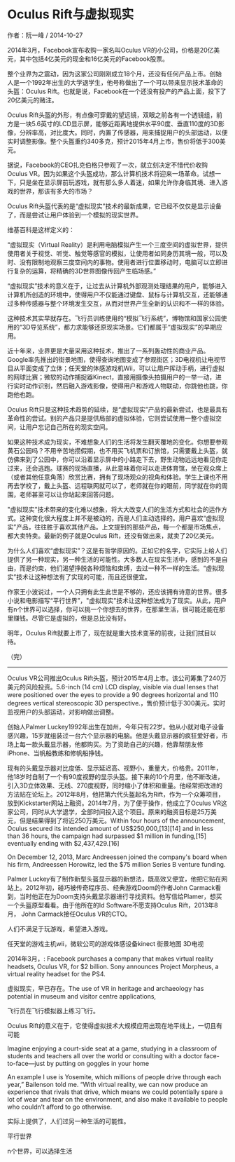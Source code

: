 # Oculus Rift与虚拟现实

作者：阮一峰 / 2014-10-27

2014年3月，Facebook宣布收购一家名叫Oculus VR的小公司，价格是20亿美元，其中包括4亿美元的现金和16亿美元的Facebook股票。

整个业界为之震动，因为这家公司刚刚成立18个月，还没有任何产品上市。创始人是一个1992年出生的大学退学生，他号称做出了一个可以带来显示技术革命的头盔：Oculus Rift。也就是说，Facebook在一个还没有投产的产品上面，投下了20亿美元的赌注。

Oculus Rift头盔的外形，有点像可穿戴的望远镜，双眼之前各有一个透镜组，前方是一块5.6英寸的LCD显示屏，能够近距离地提供水平90度、垂直110度的3D影像，分辨率高，对比度大。同时，内置了传感器，用来捕捉用户的头部运动，以便实时调整影像。整个头盔重约340多克，预计2015年4月上市，售价将低于300美元。

据说，Facebook的CEO扎克伯格只参观了一次，就立刻决定不惜代价收购Oculus VR。因为如果这个头盔成功，那么计算机技术将迎来一场革命。试想一下，只是坐在显示屏前玩游戏，就有那么多人着迷，如果允许你身临其境、进入游戏的世界，那该有多大的市场？

Oculus Rift头盔代表的是“虚拟现实”技术的最新成果，它已经不仅仅是显示设备了，而是尝试让用户体验到一个模拟的现实世界。

维基百科是这样定义的：

“虚拟现实（Virtual Reality）是利用电脑模拟产生一个三度空间的虚拟世界，提供使用者关于视觉、听觉、触觉等感官的模拟，让使用者如同身历其境一般，可以及时、没有限制地观察三度空间内的事物。使用者进行位置移动时，电脑可以立即进行复杂的运算，将精确的3D世界图像传回产生临场感。”

“虚拟现实”技术的意义在于，让过去从计算机外部观测处理结果的用户，能够进入计算机所创造的环境中，使得用户不仅能通过键盘、鼠标与计算机交互，还能够通过多种传感器与整个环境发生交互，从而对世界产生全新的认识和不一样的体验。

这种技术其实早就存在。飞行员训练使用的“模拟飞行系统”，博物馆和国家公园使用的“3D导览系统”，都力求能够还原现实场景。它们都属于“虚拟现实”的早期应用。

近十年来，业界更是大量采用这种技术，推出了一系列轰动性的商业产品。Google率先推出的街景地图，使得查询地图变成了参观街区；3D电视机让电视节目从平面变成了立体；任天堂的体感游戏机Wii，可以让用户挥动手柄，进行虚拟的网球比赛；微软的动作捕捉器Kinect，直接用摄像头拍摄用户的一举一动，进行实时动作识别，然后融入游戏影像，使得用户和游戏人物联动，你跳他也跳，你跑他也跑。

Oculus Rift只是这种技术趋势的延续，是“虚拟现实”产品的最新尝试，也是最具有革命性的尝试。别的产品只是提供局部的虚拟体验，它则尝试使用一整个虚拟空间，让用户忘记自己所在的现实空间。

如果这种技术成为现实，不难想象人们的生活将发生翻天覆地的变化。你想要参观黄石公园吗？不用辛苦地攒假期，也不用买飞机票和订旅馆，只需要戴上头盔，就仿佛来到了公园中，你可以沿着显示屏中的小路走下去，野生动物远远地看见你走过来，还会逃跑。球赛的现场直播，从此意味着你可以走进体育馆，坐在观众席上（或者其他任意角落）欣赏比赛，拥有了现场观众的视角和体验。学生上课也不用再去学校了，戴上头盔、远程联网就可以了，老师就在你的眼前，同学就在你的周围，老师甚至可以让你站起来回答问题。

"虚拟现实"技术带来的变化难以想象，将大大改变人们的生活方式和社会的运作方式。这种变化很大程度上并不是被动的，而是人们主动选择的。用户喜欢“虚拟现实”产品，往往胜于喜欢其他产品。上文提到的那些产品，每一个都是市场焦点，都大卖特卖。最新的例子就是Oculus Rift，还没有做出来，就卖了20亿美元。

为什么人们喜欢“虚拟现实”？这是有哲学原因的。正如它的名字，它实际上给人们提供了另一种现实，另一种生活的可能性。大多数人在现实生活中，感到的不是自由，而是约束，他们渴望挣脱各种烦恼和束缚，去过一种不一样的生活。“虚拟现实”技术让这种想法有了实现的可能，而且还很便宜。

作家王小波说过，一个人只拥有此生此世是不够的，还应该拥有诗意的世界。很多小说和电影描写“平行世界”，"虚拟现实"技术让这种想法成为了现实。从此，用户有n个世界可以选择，你可以挑一个你想去的世界，在那里生活，很可能还能在那里赚钱。尽管它是虚拟的，但是总比没有好。

明年，Oculus Rift就要上市了，现在就是重大技术变革的前夜，让我们拭目以待。

（完）

---

 Oculus VR公司推出Oculus Rift头盔，预计2015年4月上市。该公司筹集了240万美元的风险投资。5.6-inch (14 cm) LCD display, visible via dual lenses that were positioned over the eyes to provide a 90 degrees horizontal and 110 degrees vertical stereoscopic 3D perspective.，售价预计低于300美元。实时监视用户的头部运动，对影响做出调整。

创始人Palmer Luckey1992年出生在加州，今年只有22岁。他从小就对电子设备感兴趣，15岁就组装过一台六个显示器的电脑。他是头戴显示器的疯狂爱好者，市场上每一款头戴显示器，他都购买。为了资助自己的兴趣，他靠帮朋友修iPhone、当帆船教练和修帆船挣钱。

现有的头戴显示器对比度低、显示延迟高、视野小，重量大，价格贵。2011年，他18岁时自制了一个有90度视野的显示头盔。接下来的10个月里，他不断改进，引入3D立体效果、无线、270度视野，同时缩小了体积和重量。他经常把改进的方法贴在论坛上。2012年8月，他把第六代头盔起名为Rift，作为一个众筹项目，放到Kickstarter网站上融资。2014年7月，为了便于操作，他成立了Oculus VR这家公司，同时从大学退学，全部时间投入这个项目。原来的融资目标是25万美元，但是结果得到了将近250万美元。Within four hours of the announcement, Oculus secured its intended amount of US$250,000,[13][14] and in less than 36 hours, the campaign had surpassed $1 million in funding,[15] eventually ending with $2,437,429.[16]

On December 12, 2013, Marc Andreessen joined the company's board when his firm, Andreessen Horowitz, led the $75 million Series B venture funding.
 
Palmer Luckey有了制作新型头盔显示器的新想法，既高效又便宜，他把它贴在网站上。2012年初，碰巧被传奇程序员、经典游戏Doom的作者John Carmack看到，当时他正在为Doom支持头戴显示器进行寻找资料。他写信给Plamer，想买一个头盔原型看看。由于他所在的Id Software不愿支持Oculus Rift，2013年8月， John Carmack接任Oculus VR的CTO。

人们不满足于玩游戏，希望进入游戏。

任天堂的游戏主机wii，微软公司的游戏体感设备kinect
街景地图
3D电视

2014年3月，: Facebook purchases a company that makes virtual reality headsets, Oculus VR, for $2 billion. Sony announces Project Morpheus, a virtual reality headset for the PS4.

虚拟现实，早已存在。The use of VR in heritage and archaeology has potential in museum and visitor centre applications,

飞行员在飞行模拟器上练习飞行。

Oculus Rift的意义在于，它使得虚拟技术大规模应用出现在地平线上，一切且有可能

Imagine enjoying a court-side seat at a game, studying in a classroom of students and teachers all over the world or consulting with a doctor face-to-face—just by putting on goggles in your home

An example I use is Yosemite, which millions of people drive through each year,” Bailenson told me. “With virtual reality, we can now produce an experience that rivals that drive, which means we could potentially spare a lot of wear and tear on the environment, and also make it available to people who couldn’t afford to go otherwise.

实际上提供了，人们过另一种生活的可能性。

平行世界

n个世界，可以选择生活

